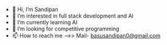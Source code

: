- 👋 Hi, I’m Sandipan
- 👀 I’m interested in full stack development and AI
- 🌱 I’m currently learning AI
- 💞️ I’m looking for competitive programming
- 📫 How to reach me -->> Mail- basusandipan0@gmail.com

<!---
smartsandi98/smartsandi98 is a ✨ special ✨ repository because its `README.md` (this file) appears on your GitHub profile.
You can click the Preview link to take a look at your changes.
--->
